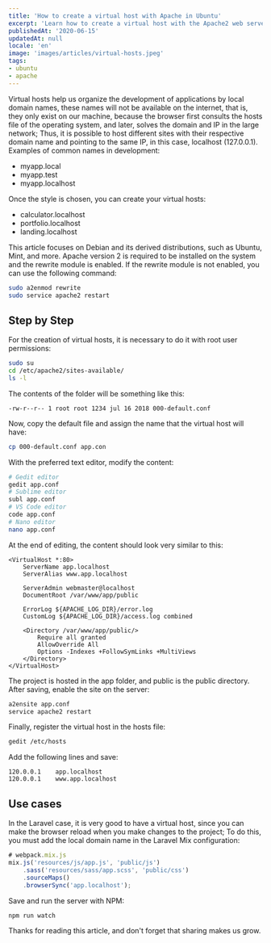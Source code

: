 ```yaml
---
title: 'How to create a virtual host with Apache in Ubuntu'
excerpt: 'Learn how to create a virtual host with the Apache2 web server in Ubuntu, and organize your application development projects. '
publishedAt: '2020-06-15'
updatedAt: null
locale: 'en'
image: 'images/articles/virtual-hosts.jpeg'
tags:
- ubuntu
- apache
---
```


Virtual hosts help us organize the development of applications by local domain names, these names will not be available on the internet, that is, they only exist on our machine, because the browser first consults the hosts file of the operating system, and later, solves the domain and IP in the large network; Thus, it is possible to host different sites with their respective domain name and pointing to the same IP, in this case, localhost (127.0.0.1). Examples of common names in development:

* myapp.local
* myapp.test
* myapp.localhost

Once the style is chosen, you can create your virtual hosts:

* calculator.localhost
* portfolio.localhost
* landing.localhost

This article focuses on Debian and its derived distributions, such as Ubuntu, Mint, and more. Apache version 2 is required to be installed on the system and the rewrite module is enabled. If the rewrite module is not enabled, you can use the following command:

```bash
sudo a2enmod rewrite
sudo service apache2 restart
```

## Step by Step

For the creation of virtual hosts, it is necessary to do it with root user permissions:

```bash
sudo su
cd /etc/apache2/sites-available/
ls -l
```

The contents of the folder will be something like this:

```
-rw-r--r-- 1 root root 1234 jul 16 2018 000-default.conf
```

Now, copy the default file and assign the name that the virtual host will have:

```bash
cp 000-default.conf app.con
```

With the preferred text editor, modify the content:

```bash
# Gedit editor
gedit app.conf
# Sublime editor
subl app.conf
# VS Code editor
code app.conf
# Nano editor
nano app.conf
```

<article-ad></article-ad>

At the end of editing, the content should look very similar to this:

```
<VirtualHost *:80>
    ServerName app.localhost
    ServerAlias www.app.localhost

    ServerAdmin webmaster@localhost
    DocumentRoot /var/www/app/public

    ErrorLog ${APACHE_LOG_DIR}/error.log
    CustomLog ${APACHE_LOG_DIR}/access.log combined

    <Directory /var/www/app/public/>
        Require all granted
        AllowOverride All
        Options -Indexes +FollowSymLinks +MultiViews
    </Directory>
</VirtualHost>
```

The project is hosted in the app folder, and public is the public directory. After saving, enable the site on the server:

```bash
a2ensite app.conf
service apache2 restart
```

Finally, register the virtual host in the hosts file:

```bash
gedit /etc/hosts
```

Add the following lines and save:

```
120.0.0.1    app.localhost
120.0.0.1    www.app.localhost
```

## Use cases

In the Laravel case, it is very good to have a virtual host, since you can make the browser reload when you make changes to the project; To do this, you must add the local domain name in the Laravel Mix configuration:

```js
# webpack.mix.js
mix.js('resources/js/app.js', 'public/js')
    .sass('resources/sass/app.scss', 'public/css')
    .sourceMaps()
    .browserSync('app.localhost');
```

Save and run the server with NPM:

```bash
npm run watch
```

Thanks for reading this article, and don't forget that sharing makes us grow.